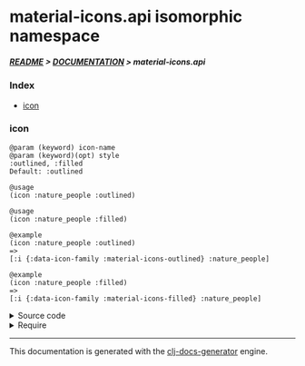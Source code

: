 
# material-icons.api isomorphic namespace

##### [README](../../../README.md) > [DOCUMENTATION](../../COVER.md) > material-icons.api

### Index

- [icon](#icon)

### icon

```
@param (keyword) icon-name
@param (keyword)(opt) style
:outlined, :filled
Default: :outlined
```

```
@usage
(icon :nature_people :outlined)
```

```
@usage
(icon :nature_people :filled)
```

```
@example
(icon :nature_people :outlined)
=>
[:i {:data-icon-family :material-icons-outlined} :nature_people]
```

```
@example
(icon :nature_people :filled)
=>
[:i {:data-icon-family :material-icons-filled} :nature_people]
```

<details>
<summary>Source code</summary>

```
(defn icon
  [icon-name style]
  (case style :filled [:i {:data-icon-family :material-icons-filled}   icon-name]
                      [:i {:data-icon-family :material-icons-outlined} icon-name]))
```

</details>

<details>
<summary>Require</summary>

```
(ns my-namespace (:require [material-icons.api :refer [icon]]))

(material-icons.api/icon ...)
(icon                    ...)
```

</details>

---

This documentation is generated with the [clj-docs-generator](https://github.com/bithandshake/clj-docs-generator) engine.

